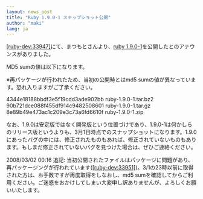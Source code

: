 ```yaml
---
layout: news_post
title: "Ruby 1.9.0-1 スナップショット公開"
author: "maki"
lang: ja
---
```


[\[ruby-dev:33947\]][1]にて、まつもとさんより、[ruby 1.9.0-1][2]を公開したとのアナウンスがありました。

MD5 sumの値は以下になります。

※再パッケージが行われたため、当初の公開時とはmd5 sumの値が異なっています。恐れ入りますがご了承ください。

4344e18188bbdf3e5f19cdd3ade902bb ruby-1.9.0-1.tar.bz2
90b721dce088f455df914c9482508601 ruby-1.9.0-1.tar.gz
8e89b49e473ac1c209e3c73a6fd6610f ruby-1.9.0-1.zip

なお、1.9.0は安定版ではなく開発版という位置づけであり、1.9.0-1は何かしらのリリース版というよりも、3月1日時点でのスナップショットになります。1.9.0にあったバグの中には、修正されたものもあれば、修正されていないものもあります。もしまだ修正されていないバグを見つけた場合は、ぜひご連絡ください。

2008/03/02 00:16 追記:
当初公開されたファイルはパッケージに問題があり、再パッケージングが行われています([\[ruby-dev:33951\]][3])。3/1の23時以前に取得された方は、お手数ですが再度取得をしなおし、md5
sumを確認してからご利用ください。ご迷惑をおかけしてしまい大変申し訳ありませんが、よろしくお願いいたします。



[1]: http://blade.nagaokaut.ac.jp/cgi-bin/scat.rb/ruby/ruby-dev/33947 
[2]: ftp://ftp.ruby-lang.org/pub/ruby/1.9/ 
[3]: http://blade.nagaokaut.ac.jp/cgi-bin/scat.rb/ruby/ruby-dev/33951 
